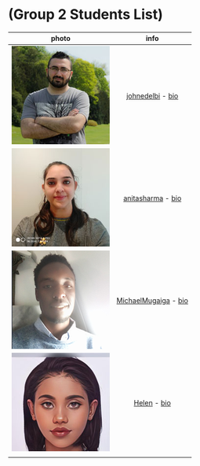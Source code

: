 # (Group 2 Students List)

<!-- Students list start here -->

|                           **photo**                            |                                         **info**                                         |
| :------------------------------------------------------------: | :--------------------------------------------------------------------------------------: |
|  ![John Edelbi ](./students-bio/images/readme-JohnEdelbi.jpg)  |    [johnedelbi](https://github.com/johnedelbi) - [bio](./students-bio/johnedelbi.md)     |
| ![Anita Sharma ](./students-bio/images/readme-AnitaSharma.jpg) | [anitasharma](https://github.com/AnitaSharma2022) - [bio](./students-bio/anitasharma.md) |
| ![Michael Mugaiga ](./students-bio/images/readme-Michael.png)  | [MichaelMugaiga](https://github.com/MichaelMugaiga) - [bio](./students-bio/mmugaiga.md)  |
|     ![Helen](./students-bio/images/readme-helen-image.jpg)     |          [Helen](https://github.com/Helen-HYF) - [bio](./students-bio/helen.md)          |
|                                                                |                                                                                          |

<!-- Students list finish here -->
